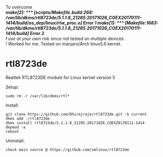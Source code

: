 To overcome <br><i><b>make[2]: *** [scripts/Makefile.build:268: /var/lib/dkms/rtl8723de/5.1.1.8_21285.20171026_COEX20170111-1414/build/os_dep/linux/rtw_proc.o] Error 1 make[1]: *** [Makefile:1683: /var/lib/dkms/rtl8723de/5.1.1.8_21285.20171026_COEX20170111-1414/build] Error 2</b></i> </br>
<i><b>! </b> use at your own risk</i> since not tested on multiple devices</br>
! Worked for me. Tested on manjaro/Arch linux5.6 kernel.
# rtl8723de
Realtek RTL8723DE module for Linux kernel version 5

Setup:

    sudo rm -r /var/lib/dkms/rtl*


Install:

    git clone https://github.com/Dhirajraje/rtl8723de.git -b current
    dkms add ./rtl8723de
    dkms install rtl8723de/5.1.1.8_21285.20171026_COEX20170111-1414
    depmod -a
    reboot

Uninstall:

    check main source @ https://github.com/smlinux/rtl8723de
